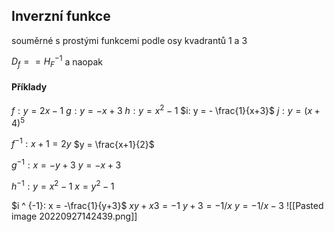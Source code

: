 ## Inverzní funkce
souměrné s prostými funkcemi podle osy kvadrantů 1 a 3

$D_f == H_F^{-1}$
a naopak

#### Příklady
$f: y = 2x-1$
$g: y = -x +3$ 
$h: y = x^2 - 1$
$i: y = - \frac{1}{x+3}$
$j: y = (x+4)^5$

$f^{-1}: x + 1 = 2y$
$y = \frac{x+1}{2}$


$g^{-1}:  x = -y + 3$ 
$y = -x + 3$




$h^{-1} : y = x^2 - 1$
$x = y ^2 - 1$


$i ^ {-1}: x = -\frac{1}{y+3}$
$xy + x3 = -1$
$y + 3 = -1/x$
$y = -1/x - 3$
![[Pasted image 20220927142439.png]]

